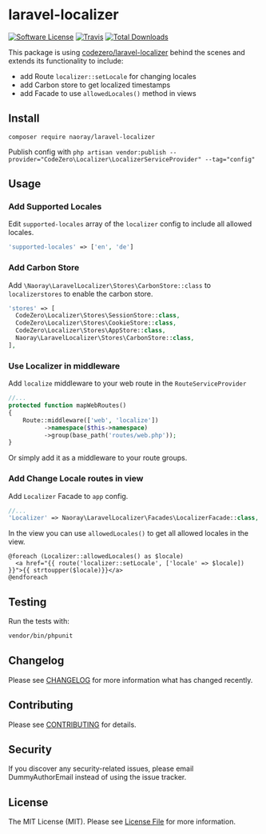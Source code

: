 # laravel-localizer

[![Software License](https://img.shields.io/badge/license-MIT-brightgreen.svg?style=flat-square)](LICENSE.md)
[![Travis](https://img.shields.io/travis/naoray/laravel-localizer.svg?style=flat-square)]()
[![Total Downloads](https://img.shields.io/packagist/dt/naoray/laravel-localizer.svg?style=flat-square)](https://packagist.org/packages/naoray/laravel-localizer)

This package is using [codezero/laravel-localizer](https://github.com/codezero-be/laravel-localizer) behind the scenes and extends its functionality to include:
- add Route `localizer::setLocale` for changing locales
- add Carbon store to get localized timestamps
- add Facade to use `allowedLocales()` method in views

## Install
`composer require naoray/laravel-localizer`

Publish config with `php artisan vendor:publish --provider="CodeZero\Localizer\LocalizerServiceProvider" --tag="config"`

## Usage
### Add Supported Locales
Edit `supported-locales` array of the `localizer` config to include all allowed locales.

```php
'supported-locales' => ['en', 'de']
```

### Add Carbon Store
Add `\Naoray\LaravelLocalizer\Stores\CarbonStore::class` to `localizerstores` to enable the carbon store.

```php
'stores' => [
  CodeZero\Localizer\Stores\SessionStore::class,
  CodeZero\Localizer\Stores\CookieStore::class,
  CodeZero\Localizer\Stores\AppStore::class,
  Naoray\LaravelLocalizer\Stores\CarbonStore::class,
],
```

### Use Localizer in middleware
Add `localize` middleware to your web route in the `RouteServiceProvider`

```php
//...
protected function mapWebRoutes()
{
    Route::middleware(['web', 'localize'])
          ->namespace($this->namespace)
          ->group(base_path('routes/web.php'));
}
```

Or simply add it as a middleware to your route groups.

### Add Change Locale routes in view
Add `Localizer` Facade to `app` config.

```php
//...
'Localizer' => Naoray\LaravelLocalizer\Facades\LocalizerFacade::class,
```

In the view you can use `allowedLocales()` to get all allowed locales in the view.

```blade
@foreach (Localizer::allowedLocales() as $locale)
  <a href="{{ route('localizer::setLocale', ['locale' => $locale]) }}">{{ strtoupper($locale)}}</a>
@endforeach
```

## Testing
Run the tests with:

``` bash
vendor/bin/phpunit
```

## Changelog
Please see [CHANGELOG](CHANGELOG.md) for more information what has changed recently.

## Contributing
Please see [CONTRIBUTING](CONTRIBUTING.md) for details.

## Security
If you discover any security-related issues, please email DummyAuthorEmail instead of using the issue tracker.

## License
The MIT License (MIT). Please see [License File](/LICENSE.md) for more information.
